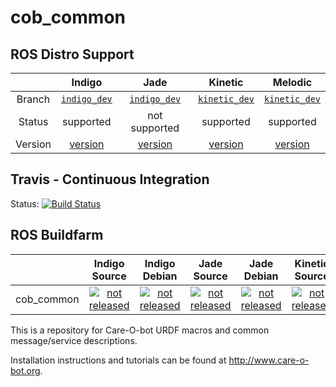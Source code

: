 cob_common
===========

## ROS Distro Support

|         | Indigo | Jade | Kinetic | Melodic |
|:-------:|:------:|:----:|:-------:|:-------:|
| Branch  | [`indigo_dev`](https://github.com/ipa320/cob_common/tree/indigo_dev) | [`indigo_dev`](https://github.com/ipa320/cob_common/tree/indigo_dev) | [`kinetic_dev`](https://github.com/ipa320/cob_common/tree/kinetic_dev) | [`kinetic_dev`](https://github.com/ipa320/cob_common/tree/kinetic_dev) |
| Status  |  supported | not supported |  supported | supported |
| Version | [version](http://repositories.ros.org/status_page/ros_indigo_default.html?q=cob_common) | [version](http://repositories.ros.org/status_page/ros_jade_default.html?q=cob_common) | [version](http://repositories.ros.org/status_page/ros_kinetic_default.html?q=cob_common) | [version](http://repositories.ros.org/status_page/ros_melodic_default.html?q=cob_common) |

## Travis - Continuous Integration

Status: [![Build Status](https://travis-ci.org/ipa320/cob_common.svg?branch=kinetic_dev)](https://travis-ci.org/ipa320/cob_common)

## ROS Buildfarm

|         | Indigo Source | Indigo Debian | Jade Source | Jade Debian | Kinetic Source | Kinetic Debian | Melodic Source | Melodic Debian |
|:-------:|:-------------:|:-------------:|:-----------:|:-----------:|:--------------:|:--------------:|:--------------:|:--------------:|
| cob_common | [![not released](http://build.ros.org/buildStatus/icon?job=Isrc_uT__cob_common__ubuntu_trusty__source)](http://build.ros.org/view/Isrc_uT/job/Isrc_uT__cob_common__ubuntu_trusty__source/) | [![not released](http://build.ros.org/buildStatus/icon?job=Ibin_uT64__cob_common__ubuntu_trusty_amd64__binary)](http://build.ros.org/view/Ibin_uT64/job/Ibin_uT64__cob_common__ubuntu_trusty_amd64__binary/) | [![not released](http://build.ros.org/buildStatus/icon?job=Jsrc_uT__cob_common__ubuntu_trusty__source)](http://build.ros.org/view/Jsrc_uT/job/Jsrc_uT__cob_common__ubuntu_trusty__source/) | [![not released](http://build.ros.org/buildStatus/icon?job=Jbin_uT64__cob_common__ubuntu_trusty_amd64__binary)](http://build.ros.org/view/Jbin_uT64/job/Jbin_uT64__cob_common__ubuntu_trusty_amd64__binary/) | [![not released](http://build.ros.org/buildStatus/icon?job=Ksrc_uX__cob_common__ubuntu_xenial__source)](http://build.ros.org/view/Ksrc_uX/job/Ksrc_uX__cob_common__ubuntu_xenial__source/) | [![not released](http://build.ros.org/buildStatus/icon?job=Mbin_uB64__cob_common__ubuntu_xenial_amd64__binary)](http://build.ros.org/view/Mbin_uB64/job/Mbin_uB64__cob_common__ubuntu_xenial_amd64__binary/) | [![not released](http://build.ros.org/buildStatus/icon?job=Msrc_uB__cob_common__ubuntu_bionic__source)](http://build.ros.org/view/Msrc_uB/job/Msrc_uB__cob_common__ubuntu_bionic__source/) | [![not released](http://build.ros.org/buildStatus/icon?job=Mbin_uB64__cob_common__ubuntu_bionic_amd64__binary)](http://build.ros.org/view/Mbin_uB64/job/Mbin_uB64__cob_common__ubuntu_bionic_amd64__binary/) |


This is a repository for Care-O-bot URDF macros and common message/service descriptions.

Installation instructions and tutorials can be found at http://www.care-o-bot.org.
